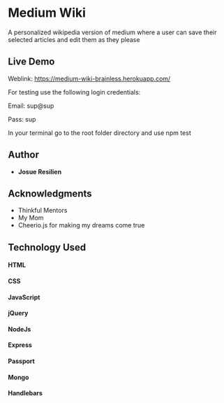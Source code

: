 # Medium Wiki

A personalized wikipedia version of medium where a user can save their selected
articles and edit them as they please


## Live Demo

Weblink:
https://medium-wiki-brainless.herokuapp.com/

For testing use the following login credentials:

Email: sup@sup

Pass: sup

In your terminal go to the root folder directory and use npm test


## Author

* **Josue Resilien** 


## Acknowledgments

* Thinkful Mentors
* My Mom
* Cheerio.js for making my dreams come true



## Technology Used

#### HTML
#### CSS
#### JavaScript
#### jQuery
#### NodeJs
#### Express
#### Passport
#### Mongo
#### Handlebars





